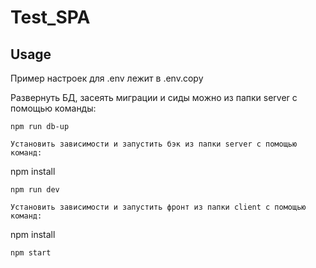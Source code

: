 # Test_SPA
Usage
-----

Пример настроек для .env лежит в .env.copy

Развернуть БД, засеять миграции и сиды можно из папки server с помощью команды: 
```
npm run db-up

Установить зависимости и запустить бэк из папки server с помощью команд: 
```
npm install
```
npm run dev

Установить зависимости и запустить фронт из папки client с помощью команд:
``` 
npm install
```
npm start

